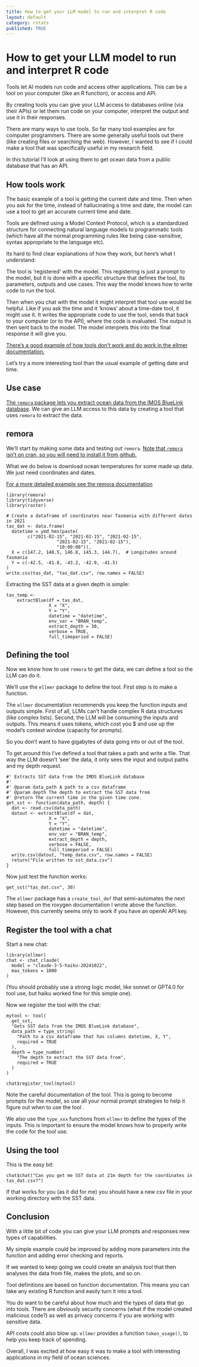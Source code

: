 ```yaml
---
title: How to get your LLM model to run and interpret R code
layout: default
category: rstats
published: TRUE
---
```


# How to get your LLM model to run and interpret R code

Tools let AI models run code and access other applications. This can be
a tool on your computer (like an R function), or access and API.

By creating tools you can give your LLM access to databases online (via
their APIs) or let them run code on your computer, interpret the output
and use it in their responses.

There are many ways to use tools. So far many tool examples are for
computer programmers. There are some generally useful tools out there
(like creating files or searching the web). However, I wanted to see if
I could make a tool that was specifically useful in my research field.

In this tutorial I’ll look at using them to get ocean data from a public database that has an API. 

## How tools work

The basic example of a tool is getting the current date and time. Then
when you ask for the time, instead of hallucinating a time and date, the
model can use a tool to get an accurate current time and date.

Tools are defined using a Model Context Protocol, which is a
standardized structure for connecting natural language models to
programmatic tools (which have all the normal programming rules like
being case-sensitive, syntax appropriate to the language etc).

Its hard to find clear explanations of how they work, but here’s what I
understand:

The tool is ‘registered’ with the model. This registering is just a
prompt to the model, but it is done with a specific structure that
defines the tool, its parameters, outputs and use cases. This way the
model knows how to write code to run the tool.

Then when you chat with the model it might interpret that tool use would
be helpful. Like if you ask the time and it ‘knows’ about a time-date
tool, it might use it. It writes the appropriate code to use the tool,
sends that back to your computer (or to the API), where the code is
evaluated. The output is then sent back to the model. The model
interprets this into the final response it will give you.

[There’s a good example of how tools don’t work and do work in the
ellmer
documentation.](https://ellmer.tidyverse.org/articles/tool-calling.html)

Let’s try a more interesting tool than the usual example of getting date
and time.

## Use case

[The `remora` package lets you extract ocean data from the IMOS BlueLink
database](https://imos-animaltracking.github.io/remora/index.html). We
can give an LLM access to this data by creating a tool that uses
`remora` to extract the data.

## remora

We’ll start by making some data and testing out `remora`. [Note that
`remora` isn’t on cran, so you will need to install it from
github.](https://imos-animaltracking.github.io/remora/index.html)

What we do below is download ocean temperatures for some made up data.
We just need coordinates and dates.

[For a more detailed example see the remora
documentation](https://imos-animaltracking.github.io/remora/articles/extractBlue.html)

    library(remora)
    library(tidyverse)
    library(raster)

    # Create a dataframe of coordinates near Tasmania with different dates in 2021
    tas_dat <- data.frame(
      datetime = ymd_hms(paste(
            c("2021-02-15", "2021-02-15", "2021-02-15", 
                       "2021-02-15", "2021-02-15"),
                       "10:00:00")),
      X = c(147.2, 148.5, 146.8, 145.3, 144.7),  # Longitudes around Tasmania
      Y = c(-42.5, -41.8, -43.2, -42.9, -41.5)
    )
    write.csv(tas_dat, "tas_dat.csv", row.names = FALSE)

Extracting the SST data at a given depth is simple:

    tas_temp <- 
        extractBlue(df = tas_dat,
                    X = "X", 
                    Y = "Y", 
                    datetime = "datetime", 
                    env_var = "BRAN_temp",
                    extract_depth = 30,
                    verbose = TRUE,
                    full_timeperiod = FALSE)

## Defining the tool

Now we know how to use `remora` to get the data, we can define a tool so
the LLM can do it.

We’ll use the `ellmer` package to define the tool. First step is to make
a function.

The `ellmer` documentation recommends you keep the function inputs and
outputs simple. First of all, LLMs can’t handle complex R data
structures (like complex lists). Second, the LLM will be consuming the
inputs and outputs. This means it uses tokens, which cost you $ and use
up the model’s context window (capacity for prompts).

So you don’t want to have gigabytes of data going into or out of the
tool.

To get around this I’ve defined a tool that takes a path and write a
file. That way the LLM doesn’t ‘see’ the data, it only sees the input
and output paths and my depth request.

    #' Extracts SST data from the IMOS BlueLink database
    #'
    #' @param data_path A path to a csv dataframe
    #' @param depth The depth to extract the SST data from
    #' @return The current time in the given time zone.
    get_sst <- function(data_path, depth) {
      dat <- read.csv(data_path)
      datout <- extractBlue(df = dat,
                    X = "X", 
                    Y = "Y", 
                    datetime = "datetime", 
                    env_var = "BRAN_temp",
                    extract_depth = depth,
                    verbose = FALSE,
                    full_timeperiod = FALSE)
      write.csv(datout, "temp_data.csv", row.names = FALSE)
      return("File written to sst_data.csv")
    }

Now just test the function works:

    get_sst("tas_dat.csv", 30)

The `ellmer` package has a `create_tool_def` that semi-automates the
next step based on the roxygen documentation I wrote above the function.
However, this currently seems only to work if you have an openAI API
key.

## Register the tool with a chat

Start a new chat:

    library(ellmer)
    chat <- chat_claude(
      model = "claude-3-5-haiku-20241022", 
      max_tokens = 1000
    )

(You should probably use a strong logic model, like sonnet or GPT4.0 for
tool use, but haiku worked fine for this simple one).

Now we register the tool with the chat:

    mytool <- tool(
      get_sst,
      "Gets SST data from the IMOS BlueLink database",
      data_path = type_string(
        "Path to a csv dataframe that has columns datetime, X, Y",
        required = TRUE
      ),
      depth = type_number(
        "The depth to extract the SST data from",
        required = TRUE
      )
    )

    chat$register_tool(mytool)

Note the careful documentation of the tool. This is going to become
prompts for the model, so use all your normal prompt strategies to help
it figure out when to use the tool .

We also use the `type_xxx` functions from `ellmer` to define the types
of the inputs. This is important to ensure the model knows how to
properly write the code for the tool use.

## Using the tool

This is the easy bit:

    chat$chat("Can you get me SST data at 21m depth for the coordinates in tas_dat.csv?")

If that works for you (as it did for me) you should have a new csv file
in your working directory with the SST data.

## Conclusion

With a little bit of code you can give your LLM prompts and responses
new types of capabilities.

My simple example could be improved by adding more parameters into the
function and adding error checking and reports.

If we wanted to keep going we could create an analysis tool that then
analyses the data from file, makes the plots, and so on.

Tool definitions are based on function documentation. This means you can
take any existing R function and easily turn it into a tool.

You do want to be careful about how much and the types of data that go
into tools. There are obviously security concerns (what if the model
created malicious code?) as well as privacy concerns if you are working
with sensitive data.

API costs could also blow up. `ellmer` provides a function
`token_usage()`, to help you keep track of spending.

Overall, I was excited at how easy it was to make a tool with
interesting applications in my field of ocean sciences.
